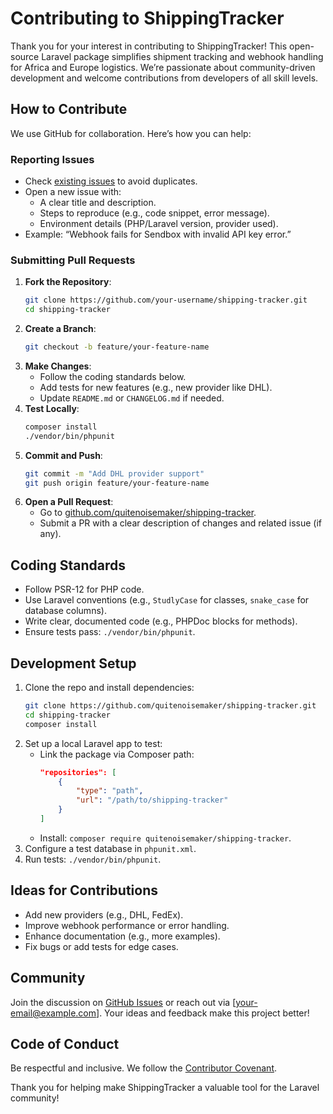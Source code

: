 # Contributing to ShippingTracker

Thank you for your interest in contributing to ShippingTracker! This open-source Laravel package simplifies shipment tracking and webhook handling for Africa and Europe logistics. We’re passionate about community-driven development and welcome contributions from developers of all skill levels.

## How to Contribute
We use GitHub for collaboration. Here’s how you can help:

### Reporting Issues
- Check [existing issues](https://github.com/quitenoisemaker/shipping-tracker/issues) to avoid duplicates.
- Open a new issue with:
  - A clear title and description.
  - Steps to reproduce (e.g., code snippet, error message).
  - Environment details (PHP/Laravel version, provider used).
- Example: “Webhook fails for Sendbox with invalid API key error.”

### Submitting Pull Requests
1. **Fork the Repository**:
   ```bash
   git clone https://github.com/your-username/shipping-tracker.git
   cd shipping-tracker
   ```
2. **Create a Branch**:
   ```bash
   git checkout -b feature/your-feature-name
   ```
3. **Make Changes**:
   - Follow the coding standards below.
   - Add tests for new features (e.g., new provider like DHL).
   - Update `README.md` or `CHANGELOG.md` if needed.
4. **Test Locally**:
   ```bash
   composer install
   ./vendor/bin/phpunit
   ```
5. **Commit and Push**:
   ```bash
   git commit -m "Add DHL provider support"
   git push origin feature/your-feature-name
   ```
6. **Open a Pull Request**:
   - Go to [github.com/quitenoisemaker/shipping-tracker](https://github.com/quitenoisemaker/shipping-tracker).
   - Submit a PR with a clear description of changes and related issue (if any).

## Coding Standards
- Follow PSR-12 for PHP code.
- Use Laravel conventions (e.g., `StudlyCase` for classes, `snake_case` for database columns).
- Write clear, documented code (e.g., PHPDoc blocks for methods).
- Ensure tests pass: `./vendor/bin/phpunit`.

## Development Setup
1. Clone the repo and install dependencies:
   ```bash
   git clone https://github.com/quitenoisemaker/shipping-tracker.git
   cd shipping-tracker
   composer install
   ```
2. Set up a local Laravel app to test:
   - Link the package via Composer path:
     ```json
     "repositories": [
         {
             "type": "path",
             "url": "/path/to/shipping-tracker"
         }
     ]
     ```
   - Install: `composer require quitenoisemaker/shipping-tracker`.
3. Configure a test database in `phpunit.xml`.
4. Run tests: `./vendor/bin/phpunit`.

## Ideas for Contributions
- Add new providers (e.g., DHL, FedEx).
- Improve webhook performance or error handling.
- Enhance documentation (e.g., more examples).
- Fix bugs or add tests for edge cases.

## Community
Join the discussion on [GitHub Issues](https://github.com/quitenoisemaker/shipping-tracker/issues) or reach out via [your-email@example.com]. Your ideas and feedback make this project better!

## Code of Conduct
Be respectful and inclusive. We follow the [Contributor Covenant](https://www.contributor-covenant.org/).

Thank you for helping make ShippingTracker a valuable tool for the Laravel community!